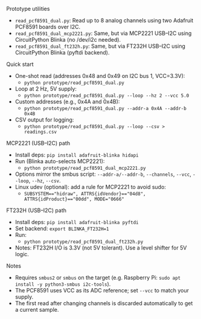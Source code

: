 Prototype utilities

- `read_pcf8591_dual.py`: Read up to 8 analog channels using two Adafruit PCF8591 boards over I2C.
- `read_pcf8591_dual_mcp2221.py`: Same, but via MCP2221 USB–I2C using CircuitPython Blinka (no /dev/i2c needed).
- `read_pcf8591_dual_ft232h.py`: Same, but via FT232H USB–I2C using CircuitPython Blinka (pyftdi backend).

Quick start

- One-shot read (addresses 0x48 and 0x49 on I2C bus 1, VCC=3.3V):
  - `python prototype/read_pcf8591_dual.py`
- Loop at 2 Hz, 5V supply:
  - `python prototype/read_pcf8591_dual.py --loop --hz 2 --vcc 5.0`
- Custom addresses (e.g., 0x4A and 0x4B):
  - `python prototype/read_pcf8591_dual.py --addr-a 0x4A --addr-b 0x4B`
- CSV output for logging:
  - `python prototype/read_pcf8591_dual.py --loop --csv > readings.csv`

MCP2221 (USB–I2C) path

- Install deps: `pip install adafruit-blinka hidapi`
- Run (Blinka auto-selects MCP2221):
  - `python prototype/read_pcf8591_dual_mcp2221.py`
- Options mirror the smbus script: `--addr-a/--addr-b`, `--channels`, `--vcc`, `--loop`, `--hz`, `--csv`.
- Linux udev (optional): add a rule for MCP2221 to avoid sudo:
  - `SUBSYSTEM=="hidraw", ATTRS{idVendor}=="04d8", ATTRS{idProduct}=="00dd", MODE="0666"`

FT232H (USB–I2C) path

- Install deps: `pip install adafruit-blinka pyftdi`
- Set backend: `export BLINKA_FT232H=1`
- Run:
  - `python prototype/read_pcf8591_dual_ft232h.py`
- Notes: FT232H I/O is 3.3V (not 5V tolerant). Use a level shifter for 5V logic.

Notes

- Requires `smbus2` or `smbus` on the target (e.g. Raspberry Pi: `sudo apt install -y python3-smbus i2c-tools`).
- The PCF8591 uses VCC as its ADC reference; set `--vcc` to match your supply.
- The first read after changing channels is discarded automatically to get a current sample.
